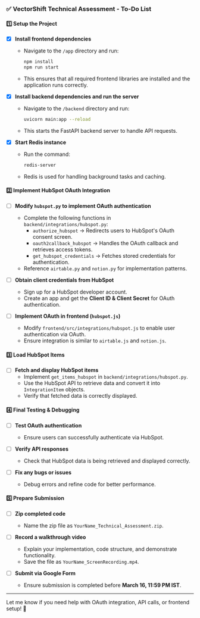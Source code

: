 ### ✅ **VectorShift Technical Assessment - To-Do List**  

#### **1️⃣ Setup the Project**  
- [x] **Install frontend dependencies**  
  - Navigate to the `/app` directory and run:  
    ```bash
    npm install
    npm run start
    ```
  - This ensures that all required frontend libraries are installed and the application runs correctly.

- [x] **Install backend dependencies and run the server**  
  - Navigate to the `/backend` directory and run:  
    ```bash
    uvicorn main:app --reload
    ```
  - This starts the FastAPI backend server to handle API requests.

- [x] **Start Redis instance**  
  - Run the command:  
    ```bash
    redis-server
    ```
  - Redis is used for handling background tasks and caching.

#### **2️⃣ Implement HubSpot OAuth Integration**  
- [ ] **Modify `hubspot.py` to implement OAuth authentication**  
  - Complete the following functions in `backend/integrations/hubspot.py`:  
    - `authorize_hubspot` → Redirects users to HubSpot's OAuth consent screen.  
    - `oauth2callback_hubspot` → Handles the OAuth callback and retrieves access tokens.  
    - `get_hubspot_credentials` → Fetches stored credentials for authentication.  
  - Reference `airtable.py` and `notion.py` for implementation patterns.

- [ ] **Obtain client credentials from HubSpot**  
  - Sign up for a HubSpot developer account.
  - Create an app and get the **Client ID & Client Secret** for OAuth authentication.

- [ ] **Implement OAuth in frontend (`hubspot.js`)**  
  - Modify `frontend/src/integrations/hubspot.js` to enable user authentication via OAuth.
  - Ensure integration is similar to `airtable.js` and `notion.js`.

#### **3️⃣ Load HubSpot Items**  
- [ ] **Fetch and display HubSpot items**  
  - Implement `get_items_hubspot` in `backend/integrations/hubspot.py`.
  - Use the HubSpot API to retrieve data and convert it into `IntegrationItem` objects.
  - Verify that fetched data is correctly displayed.

#### **4️⃣ Final Testing & Debugging**  
- [ ] **Test OAuth authentication**  
  - Ensure users can successfully authenticate via HubSpot.

- [ ] **Verify API responses**  
  - Check that HubSpot data is being retrieved and displayed correctly.

- [ ] **Fix any bugs or issues**  
  - Debug errors and refine code for better performance.

#### **5️⃣ Prepare Submission**  
- [ ] **Zip completed code**  
  - Name the zip file as `YourName_Technical_Assessment.zip`.

- [ ] **Record a walkthrough video**  
  - Explain your implementation, code structure, and demonstrate functionality.
  - Save the file as `YourName_ScreenRecording.mp4`.

- [ ] **Submit via Google Form**  
  - Ensure submission is completed before **March 16, 11:59 PM IST**.

---  
Let me know if you need help with OAuth integration, API calls, or frontend setup! 🚀

